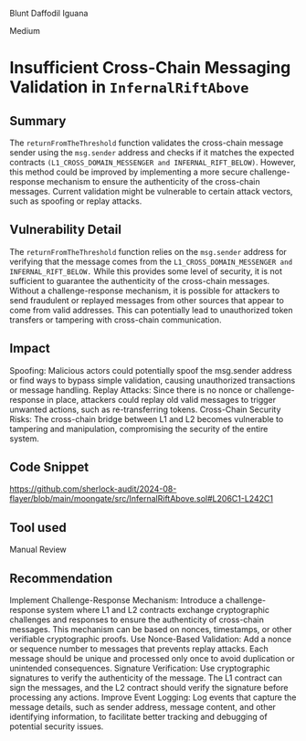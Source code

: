 Blunt Daffodil Iguana

Medium

# Insufficient Cross-Chain Messaging Validation in `InfernalRiftAbove`

## Summary
The `returnFromTheThreshold` function validates the cross-chain message sender using the `msg.sender` address and checks if it matches the expected contracts `(L1_CROSS_DOMAIN_MESSENGER and INFERNAL_RIFT_BELOW)`. However, this method could be improved by implementing a more secure challenge-response mechanism to ensure the authenticity of the cross-chain messages. Current validation might be vulnerable to certain attack vectors, such as spoofing or replay attacks.


## Vulnerability Detail
The `returnFromTheThreshold` function relies on the `msg.sender` address for verifying that the message comes from the `L1_CROSS_DOMAIN_MESSENGER and INFERNAL_RIFT_BELOW.` While this provides some level of security, it is not sufficient to guarantee the authenticity of the cross-chain messages. Without a challenge-response mechanism, it is possible for attackers to send fraudulent or replayed messages from other sources that appear to come from valid addresses. This can potentially lead to unauthorized token transfers or tampering with cross-chain communication.
## Impact
Spoofing: Malicious actors could potentially spoof the msg.sender address or find ways to bypass simple validation, causing unauthorized transactions or message handling.
Replay Attacks: Since there is no nonce or challenge-response in place, attackers could replay old valid messages to trigger unwanted actions, such as re-transferring tokens.
Cross-Chain Security Risks: The cross-chain bridge between L1 and L2 becomes vulnerable to tampering and manipulation, compromising the security of the entire system.
## Code Snippet
https://github.com/sherlock-audit/2024-08-flayer/blob/main/moongate/src/InfernalRiftAbove.sol#L206C1-L242C1
## Tool used

Manual Review

## Recommendation
Implement Challenge-Response Mechanism: Introduce a challenge-response system where L1 and L2 contracts exchange cryptographic challenges and responses to ensure the authenticity of cross-chain messages. This mechanism can be based on nonces, timestamps, or other verifiable cryptographic proofs.
Use Nonce-Based Validation: Add a nonce or sequence number to messages that prevents replay attacks. Each message should be unique and processed only once to avoid duplication or unintended consequences.
Signature Verification: Use cryptographic signatures to verify the authenticity of the message. The L1 contract can sign the messages, and the L2 contract should verify the signature before processing any actions.
Improve Event Logging: Log events that capture the message details, such as sender address, message content, and other identifying information, to facilitate better tracking and debugging of potential security issues.
